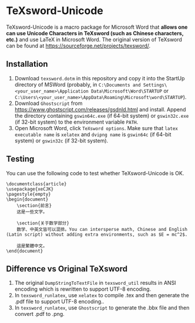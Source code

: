 # TeXsword-Unicode

TeXsword-Unicode is a macro package for Microsoft Word that **allows one can use Unicode Characters in TeXsword (such as Chinese characters, etc.)** and use LaTeX in Microsoft Word. The original version of TeXsword can be found at https://sourceforge.net/projects/texsword/.

## Installation

1. Download `texsword.dotm` in this repository and copy it into the StartUp directory of MSWord (probably, in `C:\Documents and Settings\<your_user_name>\Application Data\Microsoft\Word\STARTUP` or `C:\Users\<your_user_name>\AppData\Roaming\Microsoft\word\STARTUP`).
2. Download `Ghostscript` from https://www.ghostscript.com/releases/gsdnld.html and install. Append the directory containing `gswin64c.exe` (if 64-bit system) or `gswin32c.exe` (if 32-bit system) to the environment variable `PATH`.
3. Open Microsoft Word, click `TeXsword options`. Make sure that `latex executable name` is `xelatex` and `dvipng name` is `gswin64c` (if 64-bit system) or `gswin32c` (if 32-bit system).

## Testing

You can use the following code to test whether TeXsword-Unicode is OK.

```
\documentclass{article}
\usepackage{xeCJK}
\pagestyle{empty}
\begin{document}
	\section{前言}
	这是一些文字。
	
	\section{关于数学部分}
	数学、中英文皆可以混排。You can intersperse math, Chinese and English (Latin script) without adding extra environments, such as $E = mc^2$. 
	
	這是繁體中文。
\end{document}
```

## Difference vs Original TeXsword

1. The original `DumpStringToTextFile` in `texsword_util` results in ANSI encoding which is rewritten to support UTF-8 encoding.
2. In `texsword_runlatex`, use `xelatex` to compile .tex and then generate the .pdf file to support UTF-8 encoding..
3. In `texsword_runlatex`, use `Ghostscript` to generate the .bbx file and then convert .pdf to .png.
